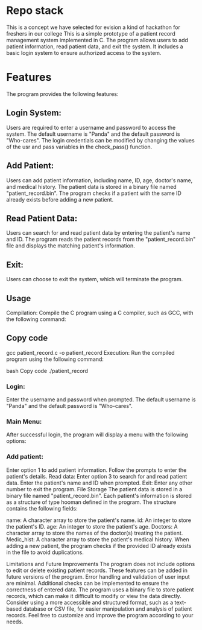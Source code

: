 # Repo stack
This is a concept we have selected for evision a kind of hackathon for freshers in our college
This is a simple prototype of a patient record management system implemented in C. The program allows users to add patient information, read patient data, and exit the system. It includes a basic login system to ensure authorized access to the system.

# Features
The program provides the following features:

## Login System: 
Users are required to enter a username and password to access the system. The default username is "Panda" and the default password is "Who-cares". The login credentials can be modified by changing the values of the usr and pass variables in the check_pass() function.

## Add Patient:
Users can add patient information, including name, ID, age, doctor's name, and medical history. The patient data is stored in a binary file named "patient_record.bin". The program checks if a patient with the same ID already exists before adding a new patient.

## Read Patient Data: 
Users can search for and read patient data by entering the patient's name and ID. The program reads the patient records from the "patient_record.bin" file and displays the matching patient's information.

## Exit:
Users can choose to exit the system, which will terminate the program.

## Usage
Compilation: Compile the C program using a C compiler, such as GCC, with the following command:

## Copy code
gcc patient_record.c -o patient_record
Execution: Run the compiled program using the following command:

bash
Copy code
./patient_record
### Login:
Enter the username and password when prompted. The default username is "Panda" and the default password is "Who-cares".

### Main Menu: 
After successful login, the program will display a menu with the following options:

### Add patient: 
Enter option 1 to add patient information. Follow the prompts to enter the patient's details.
Read data: Enter option 3 to search for and read patient data. Enter the patient's name and ID when prompted.
Exit: Enter any other number to exit the program.
File Storage
The patient data is stored in a binary file named "patient_record.bin". Each patient's information is stored as a structure of type hooman defined in the program. The structure contains the following fields:

name: A character array to store the patient's name.
id: An integer to store the patient's ID.
age: An integer to store the patient's age.
Doctors: A character array to store the names of the doctor(s) treating the patient.
Medic_hist: A character array to store the patient's medical history.
When adding a new patient, the program checks if the provided ID already exists in the file to avoid duplications.

Limitations and Future Improvements
The program does not include options to edit or delete existing patient records. These features can be added in future versions of the program.
Error handling and validation of user input are minimal. Additional checks can be implemented to ensure the correctness of entered data.
The program uses a binary file to store patient records, which can make it difficult to modify or view the data directly. Consider using a more accessible and structured format, such as a text-based database or CSV file, for easier manipulation and analysis of patient records.
Feel free to customize and improve the program according to your needs.




